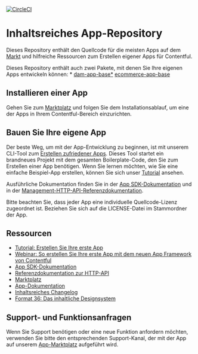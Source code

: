 [![CircleCI](https://circleci.com/gh/contentful/apps.svg?style=svg&circle-token=913f0d4852062fbed644fca927d059d5e3e72908)](https://circleci.com/gh/contentful/apps)

# Inhaltsreiches App-Repository

Dieses Repository enthält den Quellcode für die meisten Apps auf dem [Markt](https://www.contentful.com/marketplace/) und hilfreiche Ressourcen zum Erstellen eigener Apps für Contentful.

Dieses Repository enthält auch zwei Pakete, mit denen Sie Ihre eigenen Apps entwickeln können: * [dam-app-base*](packages/dam-app-base) [ecommerce-app-base](packages/ecommerce-app-base)

## Installieren einer App

Gehen Sie zum [Marktplatz](https://www.contentful.com/marketplace/) und folgen Sie dem Installationsablauf, um eine der Apps in Ihrem Contentful-Bereich einzurichten.

## Bauen Sie Ihre eigene App

Der beste Weg, um mit der App-Entwicklung zu beginnen, ist mit unserem CLI-Tool zum [Erstellen zufriedener Apps](https://github.com/contentful/create-contentful-app). Dieses Tool startet ein brandneues Projekt mit dem gesamten Boilerplate-Code, den Sie zum Erstellen einer App benötigen. Wenn Sie lernen möchten, wie Sie eine einfache Beispiel-App erstellen, können Sie sich unser [Tutorial](https://www.contentful.com/developers/docs/extensibility/apps/building-apps/) ansehen.

Ausführliche Dokumentation finden Sie in der [App SDK-Dokumentation](https://www.contentful.com/developers/docs/extensibility/ui-extensions/sdk-reference/) und in der [Management-HTTP-API-Referenzdokumentation](https://www.contentful.com/developers/docs/references/content-management-api/). 

Bitte beachten Sie, dass jeder App eine individuelle Quellcode-Lizenz zugeordnet ist. Beziehen Sie sich auf die LICENSE-Datei im Stammordner der App.

## Ressourcen

* [Tutorial: Erstellen Sie Ihre erste App](https://www.contentful.com/developers/docs/extensibility/apps/building-apps/)
* [Webinar: So erstellen Sie Ihre erste App mit dem neuen App Framework von Contentful](https://www.contentful.com/resources/build-app-contentful-app-framework-webinar/)
* [App SDK-Dokumentation](https://www.contentful.com/developers/docs/extensibility/ui-extensions/sdk-reference/)
* [Referenzdokumentation zur HTTP-API](https://www.contentful.com/developers/docs/references/content-management-api/)
* [Marktplatz](https://www.contentful.com/marketplace/)
* [App-Dokumentation](https://www.contentful.com/developers/docs/extensibility/apps/)
* [Inhaltsreiches Changelog](https://www.contentful.com/developers/changelog/)
* [Format 36: Das inhaltliche Designsystem](https://f36.contentful.com/)

## Support- und Funktionsanfragen
Wenn Sie Support benötigen oder eine neue Funktion anfordern möchten, verwenden Sie bitte den entsprechenden Support-Kanal, der mit der App auf unserem [App-Marktplatz](https://www.contentful.com/marketplace/) aufgeführt wird.

